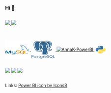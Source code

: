 ### Hi 👋

<!--
**annakcmaciel/annakcmaciel** is a ✨ _special_ ✨ repository because its `README.md` (this file) appears on your GitHub profile.

Here are some ideas to get you started:

- 🔭 I’m currently working on ...
- 🌱 I’m currently learning ...
- 👯 I’m looking to collaborate on ...
- 🤔 I’m looking for help with ...
- 💬 Ask me about ...
- 📫 How to reach me: ...
- 😄 Pronouns: ...
- ⚡ Fun fact: ...
-->
## 
 <div>
  <a href="https://github.com/annakcmaciel">

  <img height="150em" src="https://github-readme-stats.vercel.app/api?username=annakcmaciel&show_icons=true&theme=radical&include_all_commits=true&count_private=true"/>
  <img right="200em" src="https://github-readme-stats.vercel.app/api/top-langs/?username=annakcmaciel&layout=compact&langs_count=7&theme=radical"/>
</div>

## 

<div style="display: inline_block"><br>
  <img align="center" alt="AnnaK-Mysql" height="60" width="80" src="https://raw.githubusercontent.com/devicons/devicon/master/icons/mysql/mysql-original-wordmark.svg">
  <img align="center" alt="AnnaK-Post" height="60" width="80" src="https://raw.githubusercontent.com/devicons/devicon/master/icons/postgresql/postgresql-plain-wordmark.svg">
  <img align="center" alt="AnnaK-PowerBI" height="40" width="40" src="https://img.icons8.com/color/48/000000/power-bi.png"/>
  <img align="center" alt="AnnaK-Python" height="30" width="40" src="https://raw.githubusercontent.com/devicons/devicon/master/icons/python/python-original.svg">
    
 ##

 <div> 
  <a href="https://instagram.com/annakmaciel" target="_blank"><img src="https://img.shields.io/badge/-Instagram-%23E4405F?style=for-the-badge&logo=instagram&logoColor=white" target="_blank"></a>
  <a href = "mailto:annakmaciel@gmail.com"><img src="https://img.shields.io/badge/-Gmail-%23333?style=for-the-badge&logo=gmail&logoColor=white" target="_blank"></a>
  <a href="https://www.linkedin.com/in/annakmaciel" target="_blank"><img src="https://img.shields.io/badge/-LinkedIn-%230077B5?style=for-the-badge&logo=linkedin&logoColor=white" target="_blank"></a> 
 
</div>

##
##
##

Links: <a href="https://icons8.com/icon/03aYi0fY0D9X/power-bi">Power BI icon by Icons8</a>
